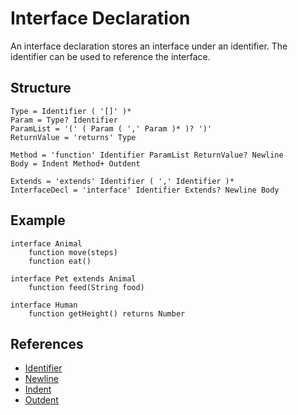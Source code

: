 # Interface Declaration

An interface declaration stores an interface under an identifier. The identifier can be used to reference the interface.

## Structure
```grammar
Type = Identifier ( '[]' )*
Param = Type? Identifier
ParamList = '(' ( Param ( ',' Param )* )? ')'
ReturnValue = 'returns' Type

Method = 'function' Identifier ParamList ReturnValue? Newline
Body = Indent Method+ Outdent

Extends = 'extends' Identifier ( ',' Identifier )*
InterfaceDecl = 'interface' Identifier Extends? Newline Body
```

## Example
```syntek
interface Animal
	function move(steps)
	function eat()

interface Pet extends Animal
	function feed(String food)

interface Human
	function getHeight() returns Number
```

## References
- [Identifier](/spec/grammar/lexical-grammar.html#identifiers)
- [Newline](/spec/grammar/lexical-grammar.html#newline)
- [Indent](/spec/grammar/lexical-grammar.html#indent)
- [Outdent](/spec/grammar/lexical-grammar.html#outdent)
